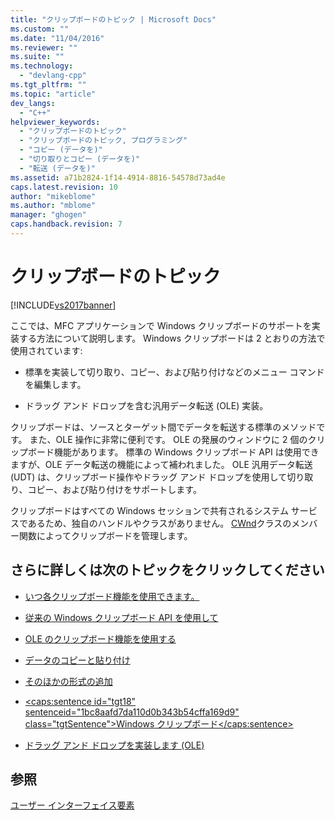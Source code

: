 ```yaml
---
title: "クリップボードのトピック | Microsoft Docs"
ms.custom: ""
ms.date: "11/04/2016"
ms.reviewer: ""
ms.suite: ""
ms.technology: 
  - "devlang-cpp"
ms.tgt_pltfrm: ""
ms.topic: "article"
dev_langs: 
  - "C++"
helpviewer_keywords: 
  - "クリップボードのトピック"
  - "クリップボードのトピック, プログラミング"
  - "コピー (データを)"
  - "切り取りとコピー (データを)"
  - "転送 (データを)"
ms.assetid: a71b2824-1f14-4914-8816-54578d73ad4e
caps.latest.revision: 10
author: "mikeblome"
ms.author: "mblome"
manager: "ghogen"
caps.handback.revision: 7
---
```

# クリップボードのトピック
[!INCLUDE[vs2017banner](../assembler/inline/includes/vs2017banner.md)]

ここでは、MFC アプリケーションで Windows クリップボードのサポートを実装する方法について説明します。  Windows クリップボードは 2 とおりの方法で使用されています:  
  
-   標準を実装して切り取り、コピー、および貼り付けなどのメニュー コマンドを編集します。  
  
-   ドラッグ アンド ドロップを含む汎用データ転送 \(OLE\) 実装。  
  
 クリップボードは、ソースとターゲット間でデータを転送する標準のメソッドです。  また、OLE 操作に非常に便利です。  OLE の発展のウィンドウに 2 個のクリップボード機能があります。  標準の Windows クリップボード API は使用できますが、OLE データ転送の機能によって補われました。  OLE 汎用データ転送 \(UDT\) は、クリップボード操作やドラッグ アンド ドロップを使用して切り取り、コピー、および貼り付けをサポートします。  
  
 クリップボードはすべての Windows セッションで共有されるシステム サービスであるため、独自のハンドルやクラスがありません。  [CWnd](../Topic/CWnd%20Class.md)クラスのメンバー関数によってクリップボードを管理します。  
  
## さらに詳しくは次のトピックをクリックしてください  
  
-   [いつ各クリップボード機能を使用できます。](../mfc/clipboard-when-to-use-each-clipboard-mechanism.md)  
  
-   [従来の Windows クリップボード API を使用して](../mfc/clipboard-using-the-windows-clipboard.md)  
  
-   [OLE のクリップボード機能を使用する](../mfc/clipboard-using-the-ole-clipboard-mechanism.md)  
  
-   [データのコピーと貼り付け](../Topic/Clipboard:%20Copying%20and%20Pasting%20Data.md)  
  
-   [そのほかの形式の追加](../mfc/clipboard-adding-other-formats.md)  
  
-   [\<caps:sentence id\="tgt18" sentenceid\="1bc8aafd7da110d0b343b54cffa169d9" class\="tgtSentence"\>Windows クリップボード\<\/caps:sentence\>](https://msdn.microsoft.com/en-us/library/ms648709)  
  
-   [ドラッグ アンド ドロップを実装します \(OLE\)](../mfc/drag-and-drop-ole.md)  
  
## 参照  
 [ユーザー インターフェイス要素](../mfc/user-interface-elements-mfc.md)